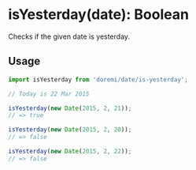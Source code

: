# isYesterday(date): Boolean

Checks if the given date is yesterday.

## Usage

```js
import isYesterday from 'doremi/date/is-yesterday';

// Today is 22 Mar 2015

isYesterday(new Date(2015, 2, 21));
// => true

isYesterday(new Date(2015, 2, 20));
// => false

isYesterday(new Date(2015, 2, 22));
// => false
```
